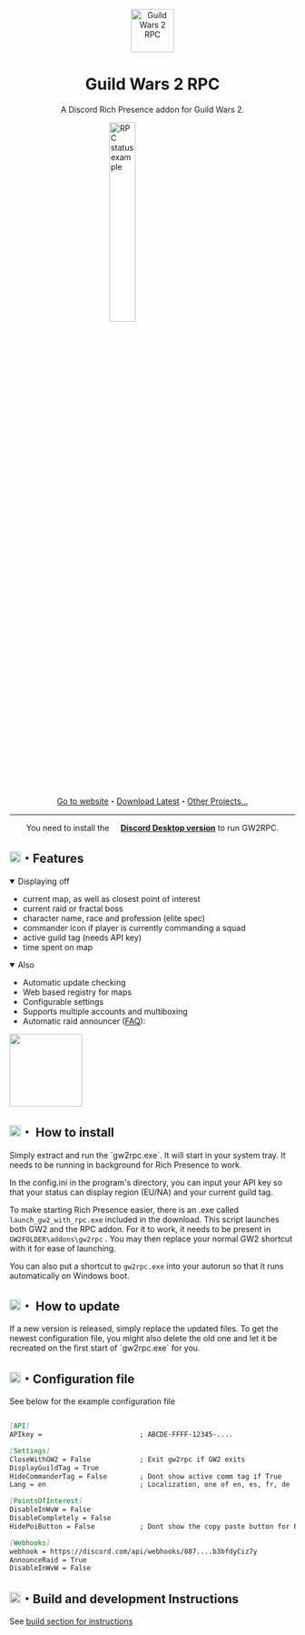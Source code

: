 <p align="center"><img alt="Guild Wars 2 RPC" src="https://gw2rpc.info/static/img/logo.png" height="76"></p></img>

<h1 align="center">Guild Wars 2 RPC</h1>
<p align="center">A Discord Rich Presence addon for Guild Wars 2.</p> 

<img 
    style="display: block; 
           margin-left: auto;
           margin-right: auto;
           width: 30%;"
    src="https://gw2rpc.info/static/img/showcases/n1tr0_1.png" 
    alt="RPC status example">
</img>
<a href="https://gw2rpc.info"><p align="center">Go to website</a>・<a href="https://github.com/Maselkov/GW2RPC/releases">Download Latest</a>・<a href="https://github.com/Maselkov?tab=repositories">Other Projects...</p></a>

---
<p align="center">You need to install the <img src="https://api.iconify.design/bi:discord.svg?color=%23f9f9f9" height="12"> <b><a href="https://discord.com/download">Discord Desktop version</b></a> to run GW2RPC.</p>

<h2><img src="https://api.iconify.design/ic:baseline-auto-awesome.svg?color=%23ff8cf3" height="20">・Features</h2>
<details open markdown='1'><summary>Displaying off</summary>

* current map, as well as closest point of interest
* current raid or fractal boss
* character name, race and profession (elite spec)
* commander icon if player is currently commanding a squad
* active guild tag (needs API key)
* time spent on map

<details open markdown='1'><summary>Also</summary>

* Automatic update checking
* Web based registry for maps
* Configurable settings
* Supports multiple accounts and multiboxing
* Automatic raid announcer (<a href="https://gw2rpc.info/#faq">FAQ</a>):

<img src="https://gw2rpc.info/static/img/announce_example.png" height=128>
</details>

<h2><img src="https://api.iconify.design/ic:baseline-browser-updated.svg?color=%23ff8cf3" height="20">・ How to install</h2>
Simply extract and run the `gw2rpc.exe`. It will start in your system tray. It needs to be running in background for Rich Presence to work.

In the config.ini in the program's directory, you can input your API key so that your status can display region (EU/NA) and your current guild tag.

To make starting Rich Presence easier, there is an .exe called `launch_gw2_with_rpc.exe` included in the download. This script launches both GW2 and the RPC addon. For it to work, it needs to be present in `GW2FOLDER\addons\gw2rpc` . You may then replace your normal GW2 shortcut with it for ease of launching.

You can also put a shortcut to `gw2rpc.exe` into your autorun so that it runs automatically on Windows boot.

<h2><img src="https://api.iconify.design/ic:baseline-update.svg?color=%23ff8cf3" height="20">・ How to update</h2>
If a new version is released, simply replace the updated files. To get the newest configuration file, you might also delete the old one and let it be recreated on the first start of `gw2rpc.exe` for you.

<h2><img src="https://api.iconify.design/eos-icons:configuration-file.svg?color=%23ff8cf3" height="20">・Configuration file</h2>

See below for the example configuration file
```md

[API]
APIkey =                        ; ABCDE-FFFF-12345-....

[Settings]
CloseWithGW2 = False            ; Exit gw2rpc if GW2 exits
DisplayGuildTag = True          
HideCommanderTag = False        ; Dont show active comm tag if True
Lang = en                       ; Localization, one of en, es, fr, de

[PointsOfInterest]
DisableInWvW = False
DisableCompletely = False
HidePoiButton = False           ; Dont show the copy paste button for PoI if true

[Webhooks]
webhook = https://discord.com/api/webhooks/887....b3bfdyCiz7y
AnnounceRaid = True
DisableInWvW = False
```

<h2><img src="https://api.iconify.design/ic:baseline-build.svg?color=%23ff8cf3" height="20">・Build and development Instructions</h2>
See <a href="BUILD.md">build section for instructions</a>